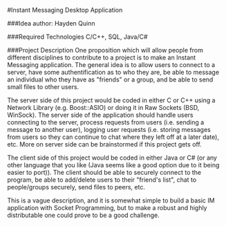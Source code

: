 #Instant Messaging Desktop Application

###Idea author: Hayden Quinn

###Required Technologies
C/C++, SQL, Java/C#

###Project Description
One proposition which will allow people from different disciplines to contribute to a project is to make an Instant Messaging application. The general idea is to allow users to connect to a server, have some authentification as to who they are, be able to message an individual who they have as "friends" or a group, and be able to send small files to other users.  

The server side of this project would be coded in either C or C++ using a Network Library (e.g. Boost::ASIO) or doing it in Raw Sockets (BSD, WinSock). The server side of the application should handle users connecting to the server, process requests from users (i.e. sending a message to another user), logging user requests (i.e. storing messages from users so they can continue to chat where they left off at a later date), etc. More on server side can be brainstormed if this project gets off.

The client side of this project would be coded in either Java or C# (or any other language that you like (Java seems like a good option due to it being easier to port)). The client should be able to securely connect to the program, be able to add/delete users to their "friend's list", chat to people/groups securely, send files to peers, etc.

This is a vague description, and it is somewhat simple to build a basic IM application with Socket Programming, but to make a robust and highly distributable one could prove to be a good challenge.
